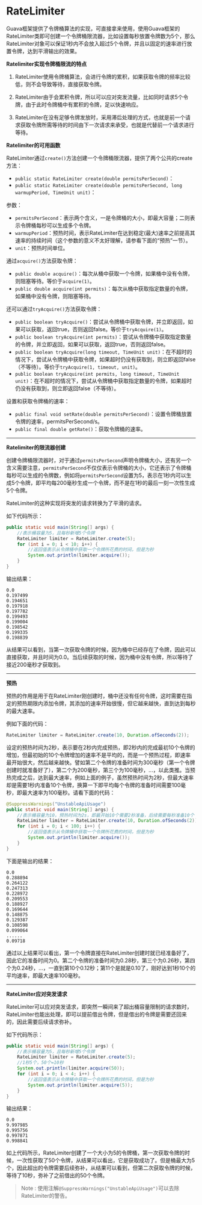 # RateLimiter

Guava框架提供了令牌桶算法的实现，可直接拿来使用，使用Guava框架的RateLimiter类即可创建一个令牌桶限流器，比如设置每秒放置令牌数为5个，那么RateLimiter对象可以保证1秒内不会放入超过5个令牌，并且以固定的速率进行放置令牌，达到平滑输出的效果。

**Ratelimiter实现令牌桶限流的特点**

1. RateLimiter使用令牌桶算法，会进行令牌的累积，如果获取令牌的频率比较低，则不会导致等待，直接获取令牌。

2. RateLimiter由于会累积令牌，所以可以应对突发流量，比如同时请求5个令牌，由于此时令牌桶中有累积的令牌，足以快速响应。

3. RateLimiter在没有足够令牌发放时，采用滞后处理的方式，也就是前一个请求获取令牌所需等待的时间由下一次请求来承受，也就是代替前一个请求进行等待。

**Ratelimiter的可用函数**

RateLimiter通过`create()`方法创建一个令牌桶限流器，提供了两个公共的create方法：

- `public static RateLimiter create(double permitsPerSecond)`：
- `public static RateLimiter create(double permitsPerSecond, long warmupPeriod, TimeUnit unit)`：

参数：

- `permitsPerSecond`：表示两个含义，一是令牌桶的大小，即最大容量；二则表示令牌桶每秒可以生成多个令牌。
- `warmupPeriod`：预热时间，表示RateLimiter在达到稳定(最大)速率之前提高其速率的持续时间（这个参数的意义不太好理解，请参看下面的“预热”一节）。
- `unit`：预热时间单位。

通过`acquire()`方法获取令牌：

- `public double acquire()`：每次从桶中获取一个令牌，如果桶中没有令牌，则阻塞等待。等价于`acquire(1)`。
- `public double acquire(int permits)`：每次从桶中获取指定数量的令牌，如果桶中没有令牌，则阻塞等待。

还可以通过`tryAcquire()`方法获取令牌：

- `public boolean tryAcquire()`：尝试从令牌桶中获取令牌，并立即返回，如果可以获取，返回true，否则返回false。等价于`tryAcquire(1)`。
- `public boolean tryAcquire(int permits)`：尝试从令牌桶中获取指定数量的令牌，并立即返回，如果可以获取，返回true，否则返回false。
- `public boolean tryAcquire(long timeout, TimeUnit unit)`：在不超时的情况下，尝试从令牌桶中获取令牌，如果超时仍没有获取到，则立即返回false（不等待）。等价于`tryAcquire(1, timeout, unit)`。
- `public boolean tryAcquire(int permits, long timeout, TimeUnit unit)`：在不超时的情况下，尝试从令牌桶中获取指定数量的令牌，如果超时仍没有获取到，则立即返回false（不等待）。

设置和获取令牌桶的速率：

- `public final void setRate(double permitsPerSecond)`：设置令牌桶放置令牌的速率，permitsPerSecond/s。
- `public final double getRate()`：获取令牌桶的速率。

---

**Ratelimiter的限流器创建**

创建令牌桶限流器时，对于通过`permitsPerSecond`声明令牌桶大小，还有另一个含义需要注意，`permitsPerSecond`不仅仅表示令牌桶的大小，它还表示了令牌桶每秒可以生成的令牌数，例如将`permitsPerSecond`设置为5，表示在1秒内可以生成5个令牌，即平均每200毫秒生成一个令牌，而不是在1秒的最后一刻一次性生成5个令牌。

RateLimiter的这种实现将突发的请求转换为了平滑的请求。

如下代码所示：

```java
public static void main(String[] args) {
    //表示桶容量为5，且每秒新增5个令牌
    RateLimiter limiter = RateLimiter.create(5);
    for (int i = 0; i < 10; i++) {
        //返回值表示从令牌桶中获取一个令牌所花费的时间，但是为秒
        System.out.println(limiter.acquire());
    }
}
```

输出结果：

```
0.0
0.197499
0.194651
0.197918
0.197782
0.199493
0.199004
0.198542
0.199335
0.198839
```

从结果可以看到，当第一次获取令牌的时候，因为桶中已经存在了令牌，因此可以直接获取，并且时间为0.0。当后续获取的时候，因为桶中没有令牌，所以等待了接近200毫秒才获取到。

---

**预热**

预热的作用是用于在RateLimiter刚创建时，桶中还没有任何令牌，这时需要在指定的预热期限内添加令牌，其添加的速率开始很慢，但它越来越快，直到达到每秒的最大速率。

例如下面的代码：

```java
RateLimiter limiter = RateLimiter.create(10, Duration.ofSeconds(2));
```

设定的预热时间为2秒，表示要在2秒内完成预热，即2秒内的完成最初10个令牌的增加，但最初始的10个令牌增加的速率不是平均的，而是一个预热过程，即速率最开始很大，然后越来越快。譬如第二个令牌的准备时间为300毫秒（第一个令牌创建时就准备好了），第二个为200毫秒，第三个为100毫秒，...，以此类推。当预热完成之后，达到最大速率，例如上面的例子，虽然预热时间为2秒，但最大速率却是需要1秒内准备10个令牌，换算一下即平均每个令牌的准备时间需要100毫秒，即最大速率为100毫秒。请看下面的代码：

```java
@SuppressWarnings("UnstableApiUsage")
public static void main(String[] args) {
    //表示桶容量为10，预热时间为2s，即最开始10个需要2秒准备，后续需要每秒准备10个
    RateLimiter limiter = RateLimiter.create(10, Duration.ofSeconds(2));
    for (int i = 0; i < 100; i++) {
        //返回值表示从令牌桶中获取一个令牌所花费的时间，但是为秒
        System.out.println(limiter.acquire());
    }
}
```

下面是输出的结果：

```
0.0
0.288894
0.264122
0.247313
0.228972
0.209553
0.188927
0.169644
0.148875
0.129387
0.108598
0.099064
......
0.09718
```

通过以上结果可以看出，第一个令牌直接在RateLimiter创建时就已经准备好了，因此它的准备时间为0。第二个令牌的准备时间为0.28秒，第三个为0.26秒，第四个为0.24秒，...，一直到第10个0.12秒；第11个是就是0.10了，刚好达到1秒10个的平均速率，即最大速率100毫秒。

---

**RateLimiter应对突发请求**

RateLimiter可以应对突发请求，即突然一瞬间来了超出桶容量限制的请求数时，RateLimiter也能出处理，即可以提前借出令牌，但是借出的令牌是需要还回来的，因此需要后续请求弥补。

如下代码所示：

```java
public static void main(String[] args) {
    //表示桶容量为5，且每秒新增5个令牌
    RateLimiter limiter = RateLimiter.create(5);
    //1秒5个，50个=10秒
    System.out.println(limiter.acquire(50));
    for (int i = 0; i < 4; i++) {
        //返回值表示从令牌桶中获取一个令牌所花费的时间，但是为秒
        System.out.println(limiter.acquire(5));
    }
}
```

输出结果：

```
0.0
9.997985
0.995756
0.997871
0.998841
```

如上代码所示，RateLimiter创建了一个大小为5的令牌桶，第一次获取令牌的时候，一次性获取了50个令牌，从结果可以看出，它是获取成功了。但是桶最大为5个，因此超出的令牌需要后续弥补，从结果可以看到，但第二次获取令牌的时候，等待了10秒，弥补了之前借出的50个令牌。



> Note : 使用注解`@SuppressWarnings("UnstableApiUsage")`可以去除RateLimiter的警告。








